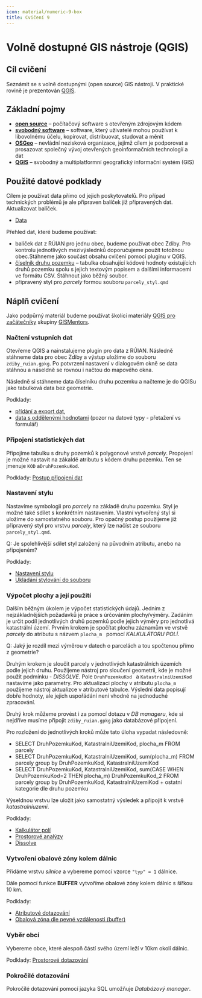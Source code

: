 ```yaml
---
icon: material/numeric-9-box
title: Cvičení 9
---
```


# Volně dostupné GIS nástroje (QGIS)

## Cíl cvičení

Seznámit se s volně dostupnými (open source) GIS nástroji. V praktické
rovině je prezentován [QGIS](https://qgis.org).

## Základní pojmy

- [**open
  source**](https://cs.wikipedia.org/wiki/Otev%C5%99en%C3%BD_software) –
  počítačový software s otevřeným zdrojovým kódem
- [**svobodný
  software**](https://cs.wikipedia.org/wiki/Svobodn%C3%BD_software) –
  software, který uživatelé mohou používat k libovolnému účelu,
  kopírovat, distribuovat, studovat a měnit
- [**OSGeo**](https://www.osgeo.org/) – nevládní nezisková organizace, jejímž cílem je podporovat a prosazovat společný vývoj otevřených geoinformačních technologií a dat
- [**QGIS**](https://qgis.org) – svobodný a multiplatformní geografický informační systém (GIS)

## Použité datové podklady

Cílem je používat data přímo od jejich poskytovatelů. Pro případ technických problémů je ale připraven balíček již připravených dat. Aktualizovat balíček.

- [Data](https://geo.fsv.cvut.cz/vyuka/155gis1/geodata/gis1-cviceni10.zip)

Přehled dat, které budeme používat:

- balíček dat z RÚIAN pro jednu obec, budeme používat obec Zdiby. Pro kontrolu jednotlivých mezivýslednků doporučujeme použít totožnou obec.Stáhneme jako součást obsahu cvičení pomocí pluginu v QGIS.
- [číselník druhu pozemku](https://services.cuzk.cz/sestavy/cis/SC_D_POZEMKU.zip) – tabulka obsahující kódové hodnoty existujících druhů pozemku spolu s jejich textovým popisem a dalšími informacemi ve formátu CSV. Stáhnout jako běžný soubor.
- připravený styl pro *parcely* formou souboru ``parcely_styl.qmd``


## Náplň cvičení

Jako podpůrný materiál budeme používat školící materiály [QGIS pro
začátečníky](https://gismentors.github.io/qgis-zacatecnik) skupiny
[GISMentors](https://gismentors.cz).

### Načtení vstupních dat

Otevřeme QGIS a nainstalujeme plugin pro data z RÚIAN. Následně stáhneme data pro obec Zdiby a výstup uložíme do souboru ``zdiby_ruian.gpkg``. Po potvrzení nastavení v dialogovém okně se data stáhnou a náseldně se rovnou i  načtou do mapového okna.

Následně si stáhneme data číselníku druhu pozemku a načteme je do QGISu jako tabulková data bez geometrie.

Podklady:

- [přídání a export
  dat](https://gismentors.github.io/qgis-zacatecnik/vektorova_data/vektor_import.html#pridani-a-export-dat),
- [data s oddělenými
  hodnotami](https://gismentors.github.io/qgis-zacatecnik/vektorova_data/import_delim.html#import-dat)
  (pozor na datové typy - přetažení vs formulář)


### Připojení statistických dat

Připojíme tabulku s druhy pozemků k polygonové vrstvě *parcely*. Propojení je možné nastavit na zákaldě atributu s kódem druhu pozemku. Ten se jmenuje ``KOD`` a``DruhPozemkuKod``.

Podklady: [Postup
připojení dat](https://gismentors.github.io/qgis-zacatecnik/vektorova_data/join.html#postup-pripojeni)
 
### Nastavení stylu

Nastavíme symbologii pro *parcely* na základě druhu pozemku.
Styl je možné také sdílet s konkrétním nastavením. Vlastní vytvořený styl si uložíme do samostatného souboru.
Pro opačný postup použijeme již připravený styl pro vrstvu *parcely*, který lze načíst ze souboru ``parcely_styl.qmd``.

Q: Je spolehlivější sdílet styl založený na původním atributu, anebo na připojeném? 


Podklady:

- [Nastavení stylu](https://gismentors.github.io/qgis-zacatecnik/vektorova_data/vektor_data_prace.html#styl)
- [Ukládání stylování do souboru](https://gismentors.github.io/qgis-zacatecnik/vektorova_data/vektor_data_prace.html#ulozeni-a-nacteni-nastaveni-vrstvy-pomoci-souboru)

### Výpočet plochy a její použití

Dalším běžným úkolem je výpočet statistických údajů. Jedním z nejzákladnějších požadavků je práce s úrčováním plochy/výměry.
Zadáním je určit podíl jednotlivých druhů pozemků podle jejich výměry pro jednotlivá katastrální území.
Prvním krokem je spočítat plochu záznamům ve vrstvě *parcely* do atributu s názvem ``plocha_m `` pomocí *KALKULÁTORU POLÍ*.

Q: Jaký je rozdíl mezi výměrou v datech o parcelách a tou spočtenou přímo z geometrie?

Druhým krokem je sloučit parcely v jednotlivých katastrálních územích podle jejich druhu. Použijeme nástroj pro sloučení geometrii, kde je možné použít podmínku - *DISSOLVE*. Pole ``DruhPozemkuKod `` a ``KatastralniUzemiKod `` nastavíme jako parametry.
Pro aktualizaci plochy v atributu ``plocha_m `` použijeme nástroj aktualizce v atributové tabulce.
Výslední data popisují dobře hodnoty, ale jejich uspořádání není vhodné na jednoduché zpracování.

Druhý krok můžeme provést i za pomocí dotazu v *DB manageru*, kde si nejdříve musíme připojit ``zdiby_ruian.gpkg`` jako databázové připojení.

Pro rozložení do jednotlivých kroků může tato úloha vypadat následovně:

- SELECT DruhPozemkuKod, KatastralniUzemiKod, plocha_m FROM parcely
- SELECT DruhPozemkuKod, KatastralniUzemiKod, sum(plocha_m) FROM parcely group by DruhPozemkuKod, KatastralniUzemiKod
- SELECT DruhPozemkuKod, KatastralniUzemiKod, sum(CASE WHEN DruhPozemkuKod=2 THEN plocha_m) DruhPozemkuKod_2 FROM parcely group by DruhPozemkuKod, KatastralniUzemiKod  + ostatní kategorie dle druhu pozemku

Výseldnou vrstvu lze uložit jako samostatný výsledek a připojit k vrstvě *katastralniuzemi*.


Podklady:

- [Kalkulátor polí](https://gismentors.github.io/qgis-zacatecnik/vektorova_data/editace.html#kalkulator-poli)
- [Prostorové analýzy](https://gismentors.github.io/qgis-zacatecnik/vektorova_data/prostorove_analyzy.html)
- [Dissolve](https://gismentors.github.io/qgis-zacatecnik/vektorova_data/prostorove_analyzy.html#rozpustit-dissolve)
 
### Vytvoření obalové zóny kolem dálnic

Přidáme vrstvu *silnice* a vybereme pomocí vzorce ``"typ" = 1``
dálnice.

Dále pomocí funkce **BUFFER** vytvoříme obalové zóny kolem dálnic s šířkou 10 km.

Podklady:

- [Atributové dotazování](https://gismentors.github.io/qgis-zacatecnik/vektorova_data/dotazovani.html#atributove-dotazovani)
- [Obalová zóna dle pevné vzdálenosti (buffer)](https://gismentors.github.io/qgis-zacatecnik/vektorova_data/prostorove_analyzy.html#obalova-zona-dle-pevne-vzdalenosti-buffer)

### Vyběr obcí

Vybereme obce, které alespoň částí svého území leží v 10km okolí dálnic.

Podklady: [Prostorové dotazování](https://gismentors.github.io/qgis-zacatecnik/vektorova_data/dotazovani.html#prostorove-dotazovani)

### Pokročilé dotazování

Pokročilé dotazování pomocí jazyka SQL umožňuje *Databázový manager*.
<!---

## Zadání domácího úkolu k semestrální práci

Zpracujte podklady i pro ostatní měsíce roku 2018.

Pomocí jazyka SQL zkuste vyřešit následující úlohy:

1. Zjistěte průměrnou nezaměstnanost v daném okrese
2. Proveďte agregace údajů na úrovni kraje
-->